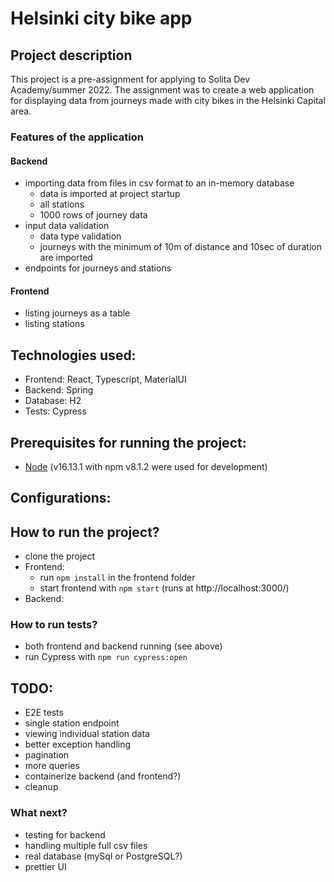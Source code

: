 # Helsinki city bike app

## Project description

This project is a pre-assignment for applying to Solita Dev Academy/summer 2022. The assignment was to create a web application for displaying data from journeys made with city bikes in the Helsinki Capital area.

### Features of the application
#### Backend  
- importing data from files in csv format to an in-memory database
    - data is imported at project startup
    - all stations
    - 1000 rows of journey data
- input data validation
    - data type validation
    - journeys with the minimum of 10m of distance and 10sec of duration are imported
- endpoints for journeys and stations
#### Frontend
- listing journeys as a table
- listing stations

## Technologies used:
- Frontend: React, Typescript, MaterialUI
- Backend: Spring
- Database: H2
- Tests: Cypress

## Prerequisites for running the project:
- [Node](https://nodejs.org/en/download/) (v16.13.1 with npm v8.1.2 were used for development)


## Configurations:

## How to run the project?
- clone the project
- Frontend:
    - run `npm install` in the frontend folder
    - start frontend with `npm start` (runs at http://localhost:3000/)
- Backend:

### How to run tests?
- both frontend and backend running (see above)
- run Cypress with `npm run cypress:open`

## TODO:
- E2E tests
- single station endpoint
- viewing individual station data
- better exception handling
- pagination
- more queries
- containerize backend (and frontend?)
- cleanup

### What next?
- testing for backend
- handling multiple full csv files
- real database (mySql or PostgreSQL?)
- prettier UI